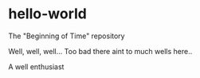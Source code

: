 # hello-world
The "Beginning of Time" repository

Well, well, well... Too bad there aint to much wells here..

A well enthusiast
